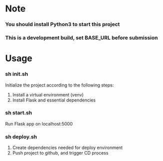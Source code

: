 # Note

### You should install Python3 to start this project

### This is a development build, set BASE_URL before submission

# Usage

### sh init.sh

  Initialize the project according to the following steps:

  1. Install a virtual environment (venv)
  2. Install Flask and essential dependencies

### sh start.sh

  Run Flask app on localhost:5000

### sh deploy.sh

  1. Create dependencies needed for deploy environment
  2. Push project to github, and trigger CD process


